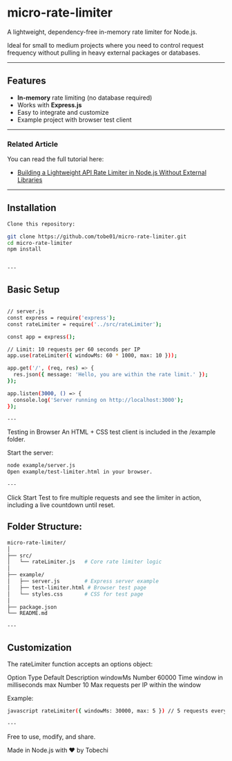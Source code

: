 # micro-rate-limiter

A lightweight, dependency-free in-memory rate limiter for Node.js.

Ideal for small to medium projects where you need to control request frequency without pulling in heavy external packages or databases.

---

## Features
- **In-memory** rate limiting (no database required)
- Works with **Express.js**
- Easy to integrate and customize
- Example project with browser test client

---


### Related Article
You can read the full tutorial here:

- [Building a Lightweight API Rate Limiter in Node.js Without External Libraries](https://tobechiduru.hashnode.dev/building-a-lightweight-api-rate-limiter-in-nodejs-without-external-libraries)


---

## Installation
```bash
Clone this repository:

git clone https://github.com/tobe01/micro-rate-limiter.git
cd micro-rate-limiter
npm install


---

```
## Basic Setup
```bash

// server.js
const express = require('express');
const rateLimiter = require('../src/rateLimiter');

const app = express();

// Limit: 10 requests per 60 seconds per IP
app.use(rateLimiter({ windowMs: 60 * 1000, max: 10 }));

app.get('/', (req, res) => {
  res.json({ message: 'Hello, you are within the rate limit.' });
});

app.listen(3000, () => {
  console.log('Server running on http://localhost:3000');
});

---
```

Testing in Browser
An HTML + CSS test client is included in the /example folder.

Start the server:
```bash
node example/server.js
Open example/test-limiter.html in your browser.

---
```

Click Start Test to fire multiple requests and see the limiter in action, including a live countdown until reset.

## Folder Structure:
```bash
micro-rate-limiter/
│
├── src/
│   └── rateLimiter.js   # Core rate limiter logic
│
├── example/
│   ├── server.js        # Express server example
│   ├── test-limiter.html # Browser test page
│   └── styles.css       # CSS for test page
│
├── package.json
└── README.md

---
```

## Customization
The rateLimiter function accepts an options object:

Option	Type	Default	Description
windowMs	Number	60000	Time window in milliseconds
max	Number	10	Max requests per IP within the window

Example:
```bash
javascript rateLimiter({ windowMs: 30000, max: 5 }) // 5 requests every 30 seconds

---
```

Free to use, modify, and share.

Made in Node.js with ❤️ by Tobechi
